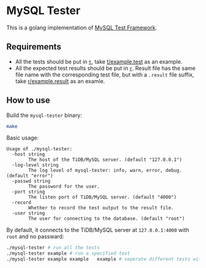 # MySQL Tester

This is a golang implementation of [MySQL Test Framework](https://github.com/mysql/mysql-server/tree/8.0/mysql-test).

## Requirements

- All the tests should be put in [`t`](./t), take [t/example.test](./t/example.test) as an example.
- All the expected test results should be put in [`r`](./r). Result file has the same file name with the corresponding test file, but with a `.result` file suffix, take [r/example.result](./r/example.result) as an examle.

## How to use

Build the `mysql-tester` binary:
```sh
make
```

Basic usage:
```
Usage of ./mysql-tester:
  -host string
        The host of the TiDB/MySQL server. (default "127.0.0.1")
  -log-level string
        The log level of mysql-tester: info, warn, error, debug. (default "error")
  -passwd string
        The password for the user.
  -port string
        The listen port of TiDB/MySQL server. (default "4000")
  -record
        Whether to record the test output to the result file.
  -user string
        The user for connecting to the database. (default "root")
```

By default, it connects to the TiDB/MySQL server at `127.0.0.1:4000` with `root` and no passward:
```sh
./mysql-tester # run all the tests
./mysql-tester example # run a specified test
./mysql-tester example example   example # seperate different tests with spaces
```
